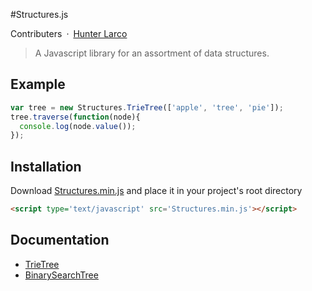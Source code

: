 #Structures.js

Contributers&ensp;·&ensp;[Hunter Larco](http://larcolabs.com)

> A Javascript library for an assortment of data structures.

## Example

```javascript
var tree = new Structures.TrieTree(['apple', 'tree', 'pie']);
tree.traverse(function(node){
  console.log(node.value());
});
```

## Installation
Download [Structures.min.js](./build/Structures.min.js) and place it in your project's root directory
```html
<script type='text/javascript' src='Structures.min.js'></script>
```

## Documentation

* [TrieTree](./docs/TrieTree.md)
* [BinarySearchTree](./docs/BinarySearchTree.md)